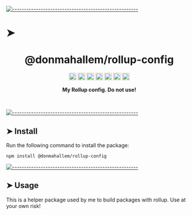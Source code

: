 <!-- ⚠️ This README has been generated from the file(s) "./package_readme_blueprint.md" ⚠️-->
[![-----------------------------------------------------](https://raw.githubusercontent.com/andreasbm/readme/master/assets/lines/water.png)](#h1-aligncenterdonmahallemrollup-configh1)

# ➤ <h1 align="center">@donmahallem/rollup-config</h1>
<p align="center">
		<a href="https://github.com/donmahallem/rollup-config/actions?query=workflow%3ATest+branch%3Amaster"><img alt="Test" src="https://github.com/donmahallem/rollup-config/workflows/Test/badge.svg?branch=master&event=push" height="20"/></a>
<a href="https://codecov.io/gh/donmahallem/rollup-config"><img alt="codecov" src="https://codecov.io/gh/donmahallem/rollup-config/branch/master/graph/badge.svg" height="20"/></a>
<a href="https://badge.fury.io/js/%40donmahallem%2Frollup-config"><img alt="npm version" src="https://badge.fury.io/js/%40donmahallem%2Frollup-config.svg" height="20"/></a>
<a href="https://github.com/donmahallem/rollup-config/blob/master/LICENSE"><img alt="GitHub license" src="https://img.shields.io/github/license/donmahallem/rollup-config" height="20"/></a>
<a href="https://david-dm.org/donmahallem/rollup-config"><img alt="dependencies Status" src="https://david-dm.org/donmahallem/rollup-config/status.svg" height="20"/></a>
<a href="https://david-dm.org/donmahallem/rollup-config?type=dev"><img alt="devDependencies Status" src="https://david-dm.org/donmahallem/rollup-config/dev-status.svg?" height="20"/></a>
<a href="https://github.com/donmahallem/rollup-config/graphs/contributors"><img alt="GitHub contributors" src="https://img.shields.io/github/contributors-anon/donmahallem/rollup-config" height="20"/></a>
	</p>


<p align="center">
  <b>My Rollup config. Do not use!</b></br>
  <sub><sub>
</p>

<br />



[![-----------------------------------------------------](https://raw.githubusercontent.com/andreasbm/readme/master/assets/lines/water.png)](#install)

## ➤ Install

Run the following command to install the package:

```
npm install @donmahallem/rollup-config
```



[![-----------------------------------------------------](https://raw.githubusercontent.com/andreasbm/readme/master/assets/lines/water.png)](#usage)

## ➤ Usage

This is a helper package used by me to build packages with rollup. Use at your own risk!
